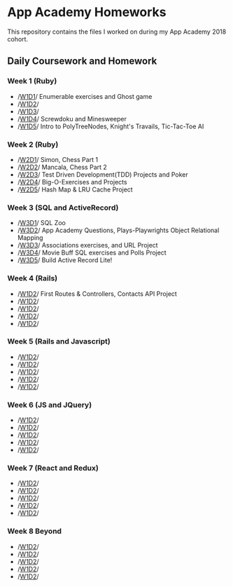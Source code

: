 # App Academy Homeworks

This repository contains the files I worked on during my App Academy 2018 cohort.

## Daily Coursework and Homework

### Week 1 (Ruby)
  * /[W1D1]()/ Enumerable exercises and Ghost game
  * /[W1D2]()/
  * /[W1D3]()/
  * /[W1D4]()/ Screwdoku and Minesweeper
  * /[W1D5]()/ Intro to PolyTreeNodes, Knight's Travails, Tic-Tac-Toe AI
### Week 2 (Ruby)
  * /[W2D1](https://github.com/justjunior89/HW/tree/master/W2D1)/ Simon, Chess Part 1
  * /[W2D2](https://github.com/justjunior89/HW/tree/master/W2D2)/ Mancala, Chess Part 2
  * /[W2D3](https://github.com/justjunior89/HW/tree/master/W2D3)/ Test Driven Development(TDD) Projects and Poker
  * /[W2D4](https://github.com/justjunior89/HW/tree/master/W2D4)/ Big-O-Exercises and Projects
  * /[W2D5](https://github.com/justjunior89/HW/tree/master/W2D5)/ Hash Map & LRU Cache Project
### Week 3 (SQL and ActiveRecord)
  * /[W3D1](https://github.com/justjunior89/HW/tree/master/W3D1/SQL_Z00)/ SQL Zoo
  * /[W3D2](https://github.com/justjunior89/HW/tree/master/W3D2)/ App Academy Questions, Plays-Playwrights Object Relational Mapping
  * /[W3D3](https://github.com/justjunior89/HW/tree/master/W3D3)/ Associations exercises, and URL Project
  * /[W3D4](https://github.com/justjunior89/HW/tree/master/W3D4)/ Movie Buff SQL exercises and Polls Project
  * /[W3D5](https://github.com/justjunior89/HW/tree/master/W3D5/Active_Record_Exercises)/ Build Active Record Lite!

### Week 4 (Rails)
  * /[W1D2]()/ First Routes & Controllers, Contacts API Project
  * /[W1D2]()/
  * /[W1D2]()/
  * /[W1D2]()/
  * /[W1D2]()/

### Week 5 (Rails and Javascript)
  * /[W1D2]()/
  * /[W1D2]()/
  * /[W1D2]()/
  * /[W1D2]()/
  * /[W1D2]()/

### Week 6 (JS and JQuery)
  * /[W1D2]()/
  * /[W1D2]()/
  * /[W1D2]()/
  * /[W1D2]()/
  * /[W1D2]()/

### Week 7 (React and Redux)
  * /[W1D2]()/
  * /[W1D2]()/
  * /[W1D2]()/
  * /[W1D2]()/
  * /[W1D2]()/

### Week 8 Beyond
  * /[W1D2]()/
  * /[W1D2]()/
  * /[W1D2]()/
  * /[W1D2]()/
  * /[W1D2]()/
